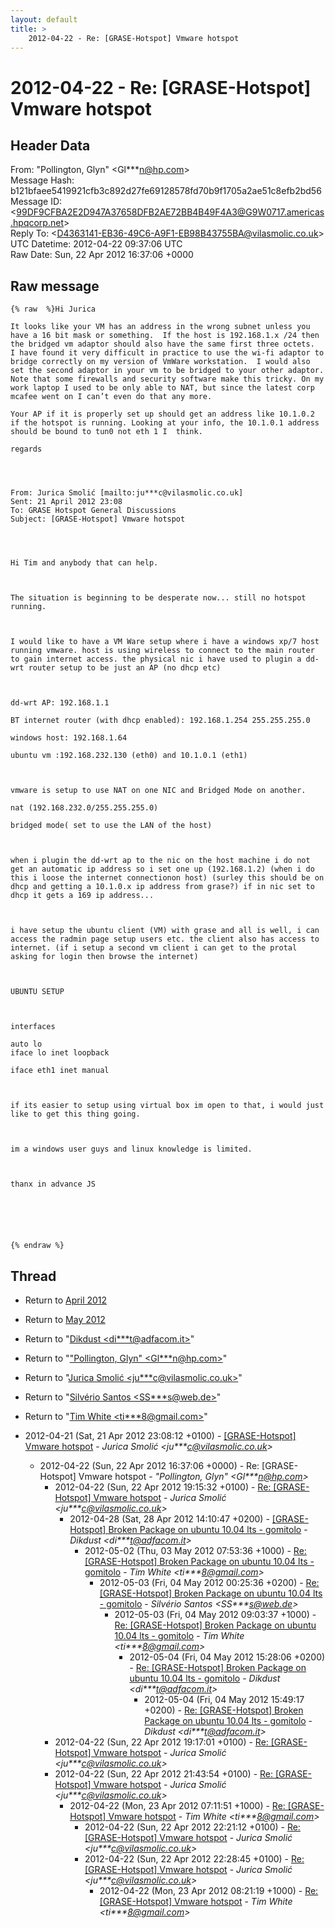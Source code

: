 ```yaml
---
layout: default
title: >
    2012-04-22 - Re: [GRASE-Hotspot] Vmware hotspot
---
```


# 2012-04-22 - Re: [GRASE-Hotspot] Vmware hotspot

## Header Data

From: "Pollington, Glyn" \<Gl***n@hp.com\><br>
Message Hash: b121bfaee5419921cfb3c892d27fe69128578fd70b9f1705a2ae51c8efb2bd56<br>
Message ID: \<99DF9CFBA2E2D947A37658DFB2AE72BB4B49F4A3@G9W0717.americas.hpqcorp.net\><br>
Reply To: \<D4363141-EB36-49C6-A9F1-EB98B43755BA@vilasmolic.co.uk\><br>
UTC Datetime: 2012-04-22 09:37:06 UTC<br>
Raw Date: Sun, 22 Apr 2012 16:37:06 +0000<br>

## Raw message

```
{% raw  %}Hi Jurica

It looks like your VM has an address in the wrong subnet unless you have a 16 bit mask or something.  If the host is 192.168.1.x /24 then the bridged vm adaptor should also have the same first three octets.  I have found it very difficult in practice to use the wi-fi adaptor to bridge correctly on my version of VmWare workstation.  I would also set the second adaptor in your vm to be bridged to your other adaptor.  Note that some firewalls and security software make this tricky. On my work laptop I used to be only able to NAT, but since the latest corp mcafee went on I can’t even do that any more.

Your AP if it is properly set up should get an address like 10.1.0.2 if the hotspot is running. Looking at your info, the 10.1.0.1 address should be bound to tun0 not eth 1 I  think.

regards




From: Jurica Smolić [mailto:ju***c@vilasmolic.co.uk]
Sent: 21 April 2012 23:08
To: GRASE Hotspot General Discussions
Subject: [GRASE-Hotspot] Vmware hotspot




Hi Tim and anybody that can help.



The situation is beginning to be desperate now... still no hotspot running.



I would like to have a VM Ware setup where i have a windows xp/7 host running vmware. host is using wireless to connect to the main router to gain internet access. the physical nic i have used to plugin a dd-wrt router setup to be just an AP (no dhcp etc)



dd-wrt AP: 192.168.1.1

BT internet router (with dhcp enabled): 192.168.1.254 255.255.255.0

windows host: 192.168.1.64

ubuntu vm :192.168.232.130 (eth0) and 10.1.0.1 (eth1)



vmware is setup to use NAT on one NIC and Bridged Mode on another.

nat (192.168.232.0/255.255.255.0)

bridged mode( set to use the LAN of the host)



when i plugin the dd-wrt ap to the nic on the host machine i do not get an automatic ip address so i set one up (192.168.1.2) (when i do this i loose the internet connectionon host) (surley this should be on dhcp and getting a 10.1.0.x ip address from grase?) if in nic set to dhcp it gets a 169 ip address...



i have setup the ubuntu client (VM) with grase and all is well, i can access the radmin page setup users etc. the client also has access to internet. (if i setup a second vm client i can get to the protal asking for login then browse the internet)



UBUNTU SETUP



interfaces

auto lo
iface lo inet loopback

iface eth1 inet manual



if its easier to setup using virtual box im open to that, i would just like to get this thing going.



im a windows user guys and linux knowledge is limited.



thanx in advance JS






{% endraw %}
```

## Thread

+ Return to [April 2012](/archive/2012/04)
+ Return to [May 2012](/archive/2012/05)

+ Return to "[Dikdust <di***t<span>@</span>adfacom.it>](/authors/di___t_at_adfacom_it)"
+ Return to "["Pollington, Glyn" <Gl***n<span>@</span>hp.com>](/authors/gl___n_at_hp_com)"
+ Return to "[Jurica Smolić <ju***c<span>@</span>vilasmolic.co.uk>](/authors/ju___c_at_vilasmolic_co_uk)"
+ Return to "[Silvério Santos <SS***s<span>@</span>web.de>](/authors/ss___s_at_web_de)"
+ Return to "[Tim White <ti***8<span>@</span>gmail.com>](/authors/ti___8_at_gmail_com)"

+ 2012-04-21 (Sat, 21 Apr 2012 23:08:12 +0100) - [[GRASE-Hotspot] Vmware hotspot](/archive/2012/04/752102cdbbbcef4e39d5ef160ff9243e2727a6842f7f4f36762078c194988783) - _Jurica Smolić \<ju***c@vilasmolic.co.uk\>_
  + 2012-04-22 (Sun, 22 Apr 2012 16:37:06 +0000) - Re: [GRASE-Hotspot] Vmware hotspot - _"Pollington, Glyn" \<Gl***n@hp.com\>_
    + 2012-04-22 (Sun, 22 Apr 2012 19:15:32 +0100) - [Re: [GRASE-Hotspot] Vmware hotspot](/archive/2012/04/111ddfafb68a782a87f64d5a5570df07e8a03e791fb8f735ac756e346ef6e75e) - _Jurica Smolić \<ju***c@vilasmolic.co.uk\>_
      + 2012-04-28 (Sat, 28 Apr 2012 14:10:47 +0200) - [[GRASE-Hotspot]  Broken Package on ubuntu 10.04 lts - gomitolo](/archive/2012/04/dbd5d7df131644a9e035c428b60c04b465fe3f5d5535ca1446156bf197535158) - _Dikdust \<di***t@adfacom.it\>_
        + 2012-05-02 (Thu, 03 May 2012 07:53:36 +1000) - [Re: [GRASE-Hotspot] Broken Package on ubuntu 10.04 lts - gomitolo](/archive/2012/05/e20beaa73b5630ad507b26f7b885992d1bbc1599e8dd9e2d8a5377e25be3c2c5) - _Tim White \<ti***8@gmail.com\>_
          + 2012-05-03 (Fri, 04 May 2012 00:25:36 +0200) - [Re: [GRASE-Hotspot] Broken Package on ubuntu 10.04 lts - gomitolo](/archive/2012/05/d86aa27e29abfd78e99a439ff6e97b31c1cdb9c1ee9eb51c12278405e9b46f81) - _Silvério Santos \<SS***s@web.de\>_
            + 2012-05-03 (Fri, 04 May 2012 09:03:37 +1000) - [Re: [GRASE-Hotspot] Broken Package on ubuntu 10.04 lts - gomitolo](/archive/2012/05/f4f76e28ce66e4ccf0e82157fc44c25a7d2ac5ddcd0b711202f5378d3fa95624) - _Tim White \<ti***8@gmail.com\>_
              + 2012-05-04 (Fri, 04 May 2012 15:28:06 +0200) - [Re: [GRASE-Hotspot] Broken Package on ubuntu 10.04 lts - gomitolo](/archive/2012/05/3638408e8a765b991621c9d6ccf3d23dde5bdadbe19a8520c4eed7dd6c84f39b) - _Dikdust \<di***t@adfacom.it\>_
                + 2012-05-04 (Fri, 04 May 2012 15:49:17 +0200) - [Re: [GRASE-Hotspot] Broken Package on ubuntu 10.04 lts - gomitolo](/archive/2012/05/7214fbe33b7398e8821f61fd870c7665ba804a3a02aa20ce5df57978c85a016c) - _Dikdust \<di***t@adfacom.it\>_
    + 2012-04-22 (Sun, 22 Apr 2012 19:17:01 +0100) - [Re: [GRASE-Hotspot] Vmware hotspot](/archive/2012/04/ade0650426ed3ae3e12690288659291939331534420d61271af08fd7e3c00b05) - _Jurica Smolić \<ju***c@vilasmolic.co.uk\>_
    + 2012-04-22 (Sun, 22 Apr 2012 21:43:54 +0100) - [Re: [GRASE-Hotspot] Vmware hotspot](/archive/2012/04/d15a2a6cdf56e1ce5d72f52105e07a2b0f45b5c65413bee0925981a9424b71da) - _Jurica Smolić \<ju***c@vilasmolic.co.uk\>_
      + 2012-04-22 (Mon, 23 Apr 2012 07:11:51 +1000) - [Re: [GRASE-Hotspot] Vmware hotspot](/archive/2012/04/e33bb125e19093b5d4cc8e00c71baaf13056d62d741f2dc1d3e7702bbbf95a9c) - _Tim White \<ti***8@gmail.com\>_
        + 2012-04-22 (Sun, 22 Apr 2012 22:21:12 +0100) - [Re: [GRASE-Hotspot] Vmware hotspot](/archive/2012/04/4ac9d3825659da18831355fd343445e9be545e57cbc93904e366dc1b91f13ff1) - _Jurica Smolić \<ju***c@vilasmolic.co.uk\>_
        + 2012-04-22 (Sun, 22 Apr 2012 22:28:45 +0100) - [Re: [GRASE-Hotspot] Vmware hotspot](/archive/2012/04/63b848800913ee1755e9f690f0be7f214ea9da4131a0862df02f9a8d71a986ba) - _Jurica Smolić \<ju***c@vilasmolic.co.uk\>_
          + 2012-04-22 (Mon, 23 Apr 2012 08:21:19 +1000) - [Re: [GRASE-Hotspot] Vmware hotspot](/archive/2012/04/0413e9d93bf33806639364137920fc77e792ebeb8b2e09dc36b245100c23c681) - _Tim White \<ti***8@gmail.com\>_

